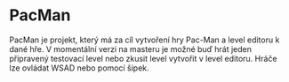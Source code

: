 # PacMan
PacMan je projekt, který má za cíl vytvoření hry Pac-Man a level editoru k dané hře.
V momentální verzi na masteru je možné buď hrát jeden připravený testovací level nebo zkusit level vytvořit v level editoru.
  Hráče lze ovládat WSAD nebo pomocí šipek.
